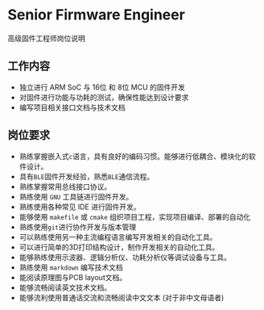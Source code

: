 # Senior Firmware Engineer

高级固件工程师岗位说明

## 工作内容

- 独立进行 ARM SoC 与 16位 和 8位 MCU 的固件开发
- 对固件进行功能与功耗的测试，确保性能达到设计要求
- 编写项目相关接口文档与技术文档

## 岗位要求

- 熟练掌握嵌入式`c`语言，具有良好的编码习惯。能够进行低耦合、模块化的软件设计。
- 具有`BLE`固件开发经验，熟悉`BLE`通信流程。
- 熟练掌握常用总线接口协议。
- 熟练使用 `GNU` 工具链进行固件开发。
- 熟练使用各种常见 IDE 进行固件开发。
- 能够使用 `makefile` 或 `cmake` 组织项目工程，实现项目编译、部署的自动化
- 熟练使用`git`进行协作开发与版本管理
- 可以熟练使用另一种主流编程语言编写开发相关的自动化工具。
- 可以进行简单的3D打印结构设计，制作开发相关的自动化工具。
- 能够熟练使用示波器、逻辑分析仪、功耗分析仪等调试设备与工具。
- 熟练使用 `markdown` 编写技术文档
- 能阅读原理图与PCB layout文档。
- 能够流畅阅读英文技术文档。
- 能够流利使用普通话交流和流畅阅读中文文本 (对于非中文母语者)
